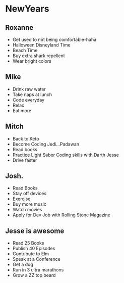 # NewYears

## Roxanne

* Get used to not being comfortable-haha
* Halloween Disneyland Time
* Beach Time
* Buy extra shark repellent
* Wear bright colors

## Mike

* Drink raw water
* Take naps at lunch
* Code everyday
* Relax
* Eat more

## Mitch

* Back to Keto
* Become Coding Jedi...Padawan
* Read books
* Practice Light Saber Coding skills with Darth Jesse
* Drive faster

## Josh.

* Read Books
* Stay off devices
* Exercise
* Buy more music
* Watch movies
* Apply for Dev Job with Rolling Stone Magazine

## Jesse is awesome

* Read 25 Books
* Publish 40 Episodes
* Contribute to Elm
* Speak at a Conference
* Get a dog
* Run in 3 ultra marathons
* Grow a ZZ top beard
